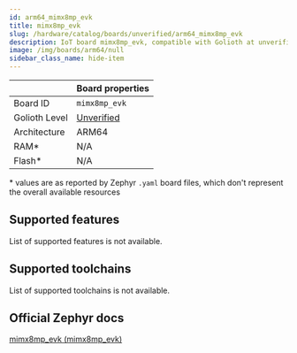 ```yaml
---
id: arm64_mimx8mp_evk
title: mimx8mp_evk
slug: /hardware/catalog/boards/unverified/arm64_mimx8mp_evk
description: IoT board mimx8mp_evk, compatible with Golioth at unverified level.
image: /img/boards/arm64/null
sidebar_class_name: hide-item
---
```


[//]: # (This is an auto-generated file, do not edit! Changes to it will be lost upon re-generation)



|                | Board properties     |
| -------------  | -------------------- |
| Board ID       | `mimx8mp_evk` |
| Golioth Level  | [Unverified](/hardware#unverified-boards) |
| Architecture   | ARM64 |
| RAM*           | N/A |
| Flash*         | N/A |

\* values are as reported by Zephyr `.yaml` board files, which don't represent the overall available resources



## Supported features

List of supported features is not available.

## Supported toolchains

List of supported toolchains is not available.

## Official Zephyr docs

[mimx8mp_evk (mimx8mp_evk)](https://docs.zephyrproject.org/latest/boards/arm64/mimx8mp_evk/doc/index.html)
